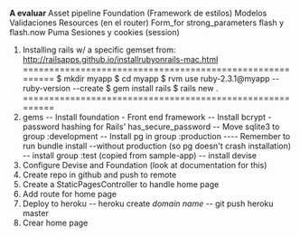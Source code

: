 **A evaluar**
Asset pipeline
Foundation (Framework de estilos)
Modelos
  Validaciones
Resources (en el router)
Form_for
strong_parameters
flash y flash.now
Puma
Sesiones y cookies (session)

1. Installing rails w/ a specific gemset
from: http://railsapps.github.io/installrubyonrails-mac.html
=========================================================
$ mkdir myapp
$ cd myapp
$ rvm use ruby-2.3.1@myapp --ruby-version --create
$ gem install rails
$ rails new .
=========================================================
2. gems
-- Install foundation - Front end framework
-- Install bcrypt - password hashing for Rails' has_secure_password
-- Move sqlite3 to group :development
-- Install pg in group :production
---- Remember to run bundle install --without production (so pg doesn't
                                                          crash installation)
-- install group :test (copied from sample-app)
-- install devise
3. Configure Devise and Foundation (look at documentation for this)
4. Create repo in github and push to remote
5. Create a StaticPagesController to handle home page
6. Add route for home page
7. Deploy to heroku
-- heroku create *domain name*
-- git push heroku master
8. Crear home page
